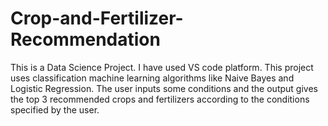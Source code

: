 # Crop-and-Fertilizer-Recommendation
This is a Data Science Project. I have used VS code platform. This project uses classification machine learning algorithms like Naive Bayes and Logistic Regression. The user inputs some conditions and the output gives the top 3 recommended crops and fertilizers according to the conditions specified by the user. 
